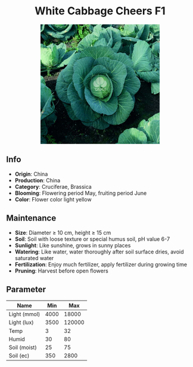 <h1 align='center'>White Cabbage Cheers F1</h1>
<p align="center">
    <img 
        align='center'
        width='320'
        src="../images/white cabbage cheers f1.png" 
        alt='White Cabbage Cheers F1' />
</p>

## Info

 - **Origin**: China
 - **Production**: China
 - **Category**: Cruciferae, Brassica
 - **Blooming**: Flowering period May, fruiting period June
 - **Color**: Flower color light yellow

## Maintenance

 - **Size**: Diameter ≥ 10 cm, height ≥ 15 cm
 - **Soil**: Soil with loose texture or special humus soil, pH value 6-7
 - **Sunlight**: Like sunshine, grows in sunny places
 - **Watering**: Like water, water thoroughly after soil surface dries, avoid saturated water
 - **Fertilization**: Enjoy much fertilizer, apply fertilizer during growing time
 - **Pruning**: Harvest before open flowers

## Parameter

| Name         | Min  | Max   |
|--------------|------|-------|
| Light (mmol) | 4000 | 18000  |
| Light (lux)  | 3500 | 120000 |
| Temp         | 3    | 32    |
| Humid        | 30   | 80    |
| Soil (moist) | 25   | 75    |
| Soil (ec)    | 350  | 2800  |